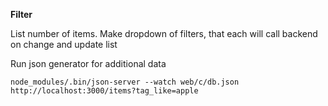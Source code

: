 **Filter**

List number of items.
Make dropdown of filters, that each will call backend on change and update list

Run json generator for additional data
```
node_modules/.bin/json-server --watch web/c/db.json
http://localhost:3000/items?tag_like=apple
```
